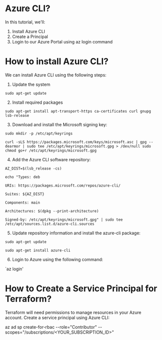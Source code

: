 # Azure CLI? 

In this tutorial, we'll:
1. Install Azure CLI
2. Create a Principal
3. Login to our Azure Portal using az login command

# How to install Azure CLI?

We can install Azure CLI using the following steps:

1. Update the system

`sudo apt-get update`

2. Install required packages
 
 `sudo apt-get install apt-transport-https ca-certificates curl gnupg lsb-release`

3. Download and install the Microsoft signing key:

  `sudo mkdir -p /etc/apt/keyrings`
  
  `curl -sLS https://packages.microsoft.com/keys/microsoft.asc |
  gpg --dearmor | sudo tee /etc/apt/keyrings/microsoft.gpg > /dev/null
  sudo chmod go+r /etc/apt/keyrings/microsoft.gpg`

4. Add the Azure CLI software repository:

`AZ_DIST=$(lsb_release -cs)`

`echo "Types: deb`

`URIs: https://packages.microsoft.com/repos/azure-cli/`

`Suites: ${AZ_DIST}`

`Components: main`

`Architectures: $(dpkg --print-architecture)`

`Signed-by: /etc/apt/keyrings/microsoft.gpg" | sudo tee /etc/apt/sources.list.d/azure-cli.sources`

5. Update repository information and install the azure-cli package:

`sudo apt-get update`

`sudo apt-get install azure-cli`

6. Login to Azure using the following command:

`az login'

# How to Create a Service Principal for Terraform?

Terraform will need permissions to manage resources in your Azure account. Create a service principal using Azure CLI:

az ad sp create-for-rbac --role="Contributor" --scopes="/subscriptions/<YOUR_SUBSCRIPTION_ID>"

